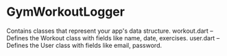 # GymWorkoutLogger
Contains classes that represent your app's data structure.
workout.dart – Defines the Workout class with fields like name, date, exercises.
user.dart – Defines the User class with fields like email, password.